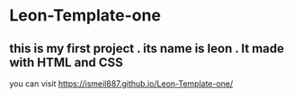 # Leon-Template-one
## this is my first project . its name is leon . It made with HTML and CSS 
you can visit 
https://ismeil887.github.io/Leon-Template-one/
